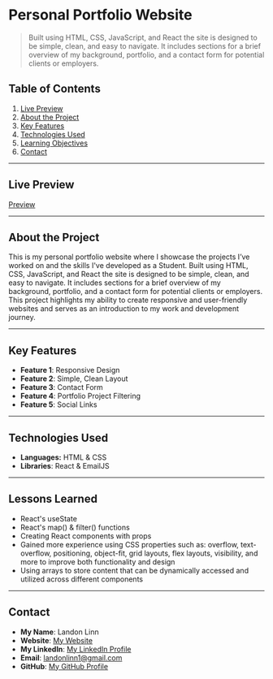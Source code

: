 # Personal Portfolio Website

> Built using HTML, CSS, JavaScript, and React the site is designed to be simple, clean, and easy to navigate. It includes sections for a brief overview of my background, portfolio, and a contact form for potential clients or employers.

## Table of Contents

1. [Live Preview](#live-preview)
2. [About the Project](#about-the-project)
3. [Key Features](#key-features)
4. [Technologies Used](#technologies-used)
5. [Learning Objectives](#learning-objectives)
6. [Contact](#contact)

---

## Live Preview

[Preview](https://www.landonlinn.com)

---

## About the Project

This is my personal portfolio website where I showcase the projects I’ve worked on and the skills I've developed as a Student. Built using HTML, CSS, JavaScript, and React the site is designed to be simple, clean, and easy to navigate. It includes sections for a brief overview of my background, portfolio, and a contact form for potential clients or employers. This project highlights my ability to create responsive and user-friendly websites and serves as an introduction to my work and development journey.

---

## Key Features

- **Feature 1**: Responsive Design
- **Feature 2**: Simple, Clean Layout
- **Feature 3**: Contact Form
- **Feature 4**: Portfolio Project Filtering
- **Feature 5**: Social Links

---

## Technologies Used

- **Languages:** HTML & CSS
- **Libraries**: React & EmailJS

---

## Lessons Learned

- React's useState
- React's map() & filter() functions
- Creating React components with props
- Gained more experience using CSS properties such as: overflow, text-overflow, positioning, object-fit, grid layouts, flex layouts, visibility, and more to improve both functionality and design
- Using arrays to store content that can be dynamically accessed and utilized across different components

---

## Contact

- **My Name**: Landon Linn
- **Website**: [My Website](https://www.landonlinn.com/)
- **My LinkedIn**: [My LinkedIn Profile](https://www.linkedin.com/in/landon-linn/)
- **Email**: landonlinn1@gmail.com
- **GitHub**: [My GitHub Profile](https://github.com/LandonLinn)
